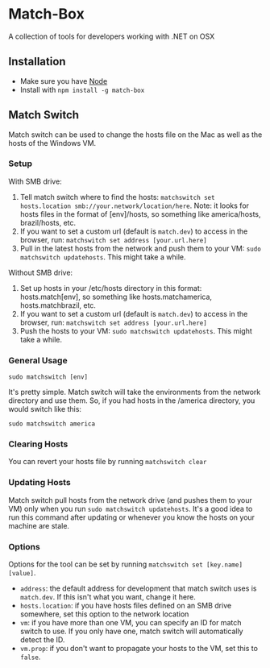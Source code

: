 # Match-Box

A collection of tools for developers working with .NET on OSX



## Installation

- Make sure you have [Node](http://nodejs.org/download/)
- Install with `npm install -g match-box`



## Match Switch

Match switch can be used to change the hosts file on the Mac as well as the hosts of the Windows VM.

### Setup

With SMB drive:

1.  Tell match switch where to find the hosts: `matchswitch set hosts.location smb://your.network/location/here`. Note: it looks for hosts files in the format of [env]/hosts, so something like america/hosts, brazil/hosts, etc.
2. If you want to set a custom url (default is `match.dev`) to access in the browser, run: `matchswitch set address [your.url.here]`
3. Pull in the latest hosts from the network and push them to your VM: `sudo matchswitch updatehosts`. This might take a while.

Without SMB drive:

1. Set up hosts in your /etc/hosts directory in this format: hosts.match[env], so something like hosts.matchamerica, hosts.matchbrazil, etc.
2. If you want to set a custom url (default is `match.dev`) to access in the browser, run: `matchswitch set address [your.url.here]`
3. Push the hosts to your VM: `sudo matchswitch updatehosts`. This might take a while.

### General Usage

`sudo matchswitch [env]`

It's pretty simple. Match switch will take the environments from the network directory and use them. So, if you had hosts in the /america directory, you would switch like this:

`sudo matchswitch america`

### Clearing Hosts

You can revert your hosts file by running `matchswitch clear`

### Updating Hosts

Match switch pull hosts from the network drive (and pushes them to your VM) only when you run `sudo matchswitch updatehosts`. It's a good idea to run this command after updating or whenever you know the hosts on your machine are stale.

### Options

Options for the tool can be set by running `matchswitch set [key.name] [value]`.

- `address`: the default address for development that match switch uses is `match.dev`. If this isn't what you want, change it here.
- `hosts.location`: if you have hosts files defined on an SMB drive somewhere, set this option to the network location
- `vm`: if you have more than one VM, you can specify an ID for match switch to use. If you only have one, match switch will automatically detect the ID.
- `vm.prop`: if you don't want to propagate your hosts to the VM, set this to `false`.
